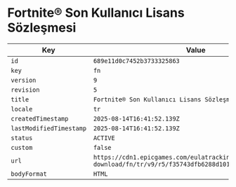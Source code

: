 # Fortnite® Son Kullanıcı Lisans Sözleşmesi

| Key | Value |
| --- | ----- |
| `id` | `689e11d0c7452b3733325863` |
| `key` | `fn` |
| `version` | `9` |
| `revision` | `5` |
| `title` | `Fortnite® Son Kullanıcı Lisans Sözleşmesi` |
| `locale` | `tr` |
| `createdTimestamp` | `2025-08-14T16:41:52.139Z` |
| `lastModifiedTimestamp` | `2025-08-14T16:41:52.139Z` |
| `status` | `ACTIVE` |
| `custom` | `false` |
| `url` | `https://cdn1.epicgames.com/eulatracking-download/fn/tr/v9/r5/f35743dfb6288d101560361527cbff6e.pdf` |
| `bodyFormat` | `HTML` |
